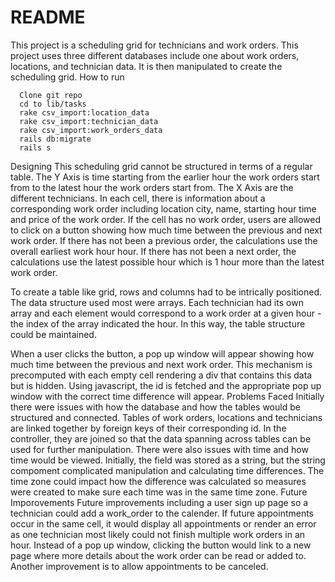 # README

This project is a scheduling grid for technicians and work orders. This project uses three different databases include one about work orders, locations, and technician data. It is then manipulated to create the scheduling grid. 
How to run

      Clone git repo
      cd to lib/tasks
      rake csv_import:location_data 
      rake csv_import:technician_data
      rake csv_import:work_orders_data
      rails db:migrate
      rails s



Designing
This scheduling grid cannot be structured in terms of a regular table. The Y Axis is time starting from the earlier hour the work orders start from to the latest hour the work orders start from. The X Axis are the different technicians. In each cell, there is information about a corresponding work order including location city, name, starting hour time and price of the work order. If the cell has no work order, users are allowed to click on a button showing how much time between the previous and next work order. If there has not been a previous order, the calculations use the overall earliest work hour hour. If there has not been a next order, the calculations use the latest possible hour which is 1 hour more than the latest work order.

To create a table like grid, rows and columns had to be intrically positioned. The data structure used most were arrays. Each technician had its own array and each element would correspond to a work order at a given hour - the index of the array indicated the hour. In this way, the table structure could be maintained. 

When a user clicks the button, a pop up window will appear showing how much time between the previous and next work order. This mechanism is precomputed with each empty cell rendering a div that contains this data but is hidden. Using javascript, the id is fetched and the appropriate pop up window with the correct time difference will appear.
Problems Faced
Initially there were issues with how the database and how the tables would be structured and connected. Tables of work orders, locations and technicians are linked together by foreign keys of their corresponding id. In the controller, they are joined so that the data spanning across tables can be used for further manipulation. There were also issues with time and how time would be viewed. Initially, the field was stored as a string, but the string compoment complicated manipulation and calculating time differences. The time zone could impact how the difference was calculated so measures were created to make sure each time was in the same time zone.
Future Imporovements
Future improvements including a user sign up page so a technician could add a work_order to the calender. If future appointments occur in the same cell, it would display all appointments or render an error as one technician most likely could not finish multiple work orders in an hour. Instead of a pop up window, clicking the button would link to a new page where more details about the work order can be read or added to. Another improvement is to allow appointments to be canceled. 
